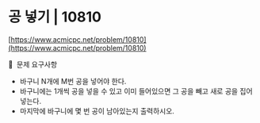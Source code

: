 # 공 넣기 | 10810

[https://www.acmicpc.net/problem/10810](https://www.acmicpc.net/problem/10810)

🙏  문제 요구사항

- 바구니 N개에 M번 공을 넣어야 한다.
- 바구니에는 1개씩 공을 넣을 수 있고 이미 들어있으면 그 공을 빼고 새로 공을 집어 넣는다.
- 마지막에 바구니에 몇 번 공이 남아있는지 출력하시오.